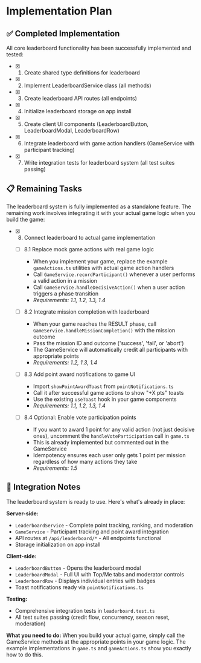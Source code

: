 # Implementation Plan

## ✅ Completed Implementation

All core leaderboard functionality has been successfully implemented and tested:

- [x] 1. Create shared type definitions for leaderboard
- [x] 2. Implement LeaderboardService class (all methods)
- [x] 3. Create leaderboard API routes (all endpoints)
- [x] 4. Initialize leaderboard storage on app install
- [x] 5. Create client UI components (LeaderboardButton, LeaderboardModal, LeaderboardRow)
- [x] 6. Integrate leaderboard with game action handlers (GameService with participant tracking)
- [x] 7. Write integration tests for leaderboard system (all test suites passing)

## 📋 Remaining Tasks

The leaderboard system is fully implemented as a standalone feature. The remaining work involves integrating it with your actual game logic when you build the game:

- [x] 8. Connect leaderboard to actual game implementation

  - [ ] 8.1 Replace mock game actions with real game logic

    - When you implement your game, replace the example `gameActions.ts` utilities with actual game action handlers
    - Call `GameService.recordParticipant()` whenever a user performs a valid action in a mission
    - Call `GameService.handleDecisiveAction()` when a user action triggers a phase transition
    - _Requirements: 1.1, 1.2, 1.3, 1.4_

  - [ ] 8.2 Integrate mission completion with leaderboard

    - When your game reaches the RESULT phase, call `GameService.handleMissionCompletion()` with the mission outcome
    - Pass the mission ID and outcome ('success', 'fail', or 'abort')
    - The GameService will automatically credit all participants with appropriate points
    - _Requirements: 1.2, 1.3, 1.4_

  - [ ] 8.3 Add point award notifications to game UI

    - Import `showPointAwardToast` from `pointNotifications.ts`
    - Call it after successful game actions to show "+X pts" toasts
    - Use the existing `useToast` hook in your game components
    - _Requirements: 1.1, 1.2, 1.3, 1.4_

  - [ ] 8.4 Optional: Enable vote participation points
    - If you want to award 1 point for any valid action (not just decisive ones), uncomment the `handleVoteParticipation` call in `game.ts`
    - This is already implemented but commented out in the GameService
    - Idempotency ensures each user only gets 1 point per mission regardless of how many actions they take
    - _Requirements: 1.5_

## 📝 Integration Notes

The leaderboard system is ready to use. Here's what's already in place:

**Server-side:**

- `LeaderboardService` - Complete point tracking, ranking, and moderation
- `GameService` - Participant tracking and point award integration
- API routes at `/api/leaderboard/*` - All endpoints functional
- Storage initialization on app install

**Client-side:**

- `LeaderboardButton` - Opens the leaderboard modal
- `LeaderboardModal` - Full UI with Top/Me tabs and moderator controls
- `LeaderboardRow` - Displays individual entries with badges
- Toast notifications ready via `pointNotifications.ts`

**Testing:**

- Comprehensive integration tests in `leaderboard.test.ts`
- All test suites passing (credit flow, concurrency, season reset, moderation)

**What you need to do:**
When you build your actual game, simply call the GameService methods at the appropriate points in your game logic. The example implementations in `game.ts` and `gameActions.ts` show you exactly how to do this.
